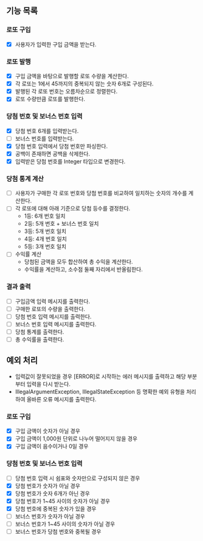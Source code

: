## 기능 목록
### 로또 구입 
- [x] 사용자가 입력한 구입 금액을 받는다.  

### 로또 발행 
- [x] 구입 금액을 바탕으로 발행할 로또 수량을 계산한다. 
- [x] 각 로또는 1에서 45까지의 중복되지 않는 숫자 6개로 구성된다. 
- [x] 발행된 각 로또 번호는 오름차순으로 정렬한다.  
- [x] 로또 수량만큼 로또를 발행한다.  

### 당첨 번호 및 보너스 번호 입력
- [x] 당첨 번호 6개를 입력받는다.
- [ ] 보너스 번호를 입력받는다.  
- [x] 당첨 번호 입력에서 당첨 번호만 파싱한다.
- [x] 공백이 존재하면 공백을 삭제한다.
- [x] 입력받은 당첨 번호를 Integer 타입으로 변경한다.

### 당첨 통계 계산
- [ ] 사용자가 구매한 각 로또 번호와 당첨 번호를 비교하여 일치하는 숫자의 개수를 계산한다.
- [ ] 각 로또에 대해 아래 기준으로 당첨 등수를 결정한다.
  - 1등: 6개 번호 일치
  - 2등: 5개 번호 + 보너스 번호 일치
  - 3등: 5개 번호 일치
  - 4등: 4개 번호 일치
  - 5등: 3개 번호 일치
- [ ] 수익률 계산
  - 당첨된 금액을 모두 합산하여 총 수익을 계산한다.
  - 수익률을 계산하고, 소수점 둘째 자리에서 반올림한다.

### 결과 출력
- [ ] 구입금액 입력 메시지를 출력한다.
- [ ] 구매한 로또의 수량을 출력한다.
- [ ] 당첨 번호 입력 메시지를 출력한다.
- [ ] 보너스 번호 입력 메시지를 출력한다.
- [ ] 당첨 통계를 출력한다.
- [ ] 총 수익률을 출력한다.  

## 예외 처리
- 입력값이 잘못되었을 경우 [ERROR]로 시작하는 에러 메시지를 출력하고 해당 부분부터 입력을 다시 받는다.
- IllegalArgumentException, IllegalStateException 등 명확한 예외 유형을 처리하여 올바른 오류 메시지를 출력한다.  

### 로또 구입
- [x] 구입 금액이 숫자가 아닐 경우
- [x] 구입 금액이 1,000원 단위로 나누어 떨어지지 않을 경우
- [x] 구입 금액이 음수이거나 0일 경우
### 당첨 번호 및 보너스 번호 입력
- [ ] 당첨 번호 입력 시 쉼표와 숫자만으로 구성되지 않은 경우
- [x] 당첨 번호가 숫자가 아닐 경우
- [x] 당첨 번호가 숫자 6개가 아닌 경우
- [x] 당첨 번호가 1~45 사이의 숫자가 아닐 경우
- [x] 당첨 번호에 중복된 숫자가 있을 경우
- [ ] 보너스 번호가 숫자가 아닐 경우
- [ ] 보너스 번호가 1~45 사이의 숫자가 아닐 경우
- [ ] 보너스 번호가 당첨 번호와 중복될 경우